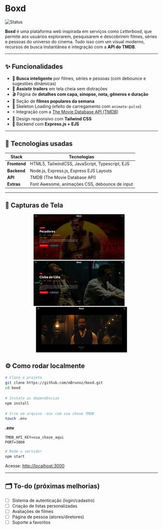 <h1 align=""> Boxd </h1>

![Status](https://img.shields.io/badge/status-em%20desenvolvimento-blue)

**Boxd** é uma plataforma web inspirada em serviços como *Letterboxd*, que permite aos usuários explorarem, pesquisarem e descobrirem filmes, séries e pessoas do universo do cinema. Tudo isso com um visual moderno, recursos de busca instantânea e integração com a **API do TMDB**.

---

## ✨ Funcionalidades

- 🔎 **Busca inteligente** por filmes, séries e pessoas (com debounce e sugestões dinâmicas)
- 🎥 **Assistir trailers** em tela cheia sem distrações
- 🎬 Página de **detalhes com capa, sinopse, nota, gêneros e duração**
- 🌟 Seção de **filmes populares da semana**
- 💨 Skeleton Loading (efeito de carregamento com `animate-pulse`)
- ⚡ Integração com a [The Movie Database API (TMDB)](https://www.themoviedb.org/)
- 📱 Design responsivo com **Tailwind CSS**
- 🚀 Backend com **Express.js + EJS**

---

## 🧠 Tecnologias usadas

| Stack       | Tecnologias |
|-------------|-------------|
| **Frontend** | HTML5, TailwindCSS, JavaScript, Typescript, EJS |
| **Backend** | Node.js, Express.js, Express EJS Layouts |
| **API**     | TMDB (The Movie Database API) |
| **Extras**  | Font Awesome, animações CSS, debounce de input |

---
## 📸 Capturas de Tela

<p align="center">
  <img src="./public/images/example_image_1.png" width="300" />
    &nbsp;&nbsp;&nbsp;
  <img src="./public/images/example_image_2.png" width="300" />
    &nbsp;&nbsp;&nbsp;
  <img src="./public/images/example_image_3.png" width="300" />
</p>

## ⚙️ Como rodar localmente

```bash
# Clone o projeto
git clone https://github.com/oBrunoz/boxd.git
cd boxd

# Instale as dependências
npm install

# Crie um arquivo .env com sua chave TMDB
touch .env
```

**.env**
```
TMDB_API_KEY=sua_chave_aqui
PORT=3000
```

```bash
# Rode o servidor
npm start
```

Acesse: [http://localhost:3000](http://localhost:3000)

---

## 🗂️ To-do (próximas melhorias)

- [ ] Sistema de autenticação (login/cadastro)
- [ ] Criação de listas personalizadas
- [ ] Avaliações de filmes
- [ ] Página de pessoa (atores/diretores)
- [ ] Suporte a favoritos
